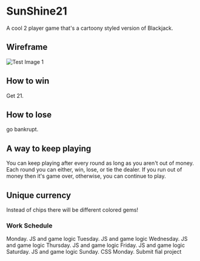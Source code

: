 # SunShine21
A cool 2 player game that's a cartoony styled version of Blackjack.

## Wireframe
![Test Image 1](https://github.com/SunShineOneX/SunShine21/blob/master/Wirefram-1.png?raw=true)


## How to win
Get 21.

## How to lose
go bankrupt.

## A way to keep playing
You can keep playing after every round as long as you aren't out of money.
Each round you can either, win, lose, or tie the dealer.
If you run out of money then it's game over, otherwise, you can continue to play.

## Unique currency
Instead of chips there will be different colored gems!

### Work Schedule

Monday. JS and game logic
Tuesday. JS and game logic
Wednesday. JS and game logic
Thursday. JS and game logic
Friday. JS and game logic
Saturday. JS and game logic
Sunday. CSS
Monday. Submit fial project
